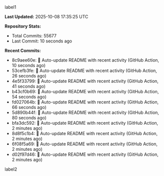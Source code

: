 
label1 
<!-- ACTIVITY_START -->
**Last Updated:** 2025-10-08 17:35:25 UTC

**Repository Stats:**
- Total Commits: 55677
- Last Commit: 10 seconds ago

**Recent Commits:**
- 8c9aee60e: 🤖 Auto-update README with recent activity (GitHub Action, 10 seconds ago)
- 53cefb3fe: 🤖 Auto-update README with recent activity (GitHub Action, 26 seconds ago)
- 4e5f33799: 🤖 Auto-update README with recent activity (GitHub Action, 41 seconds ago)
- b43cf0b69: 🤖 Auto-update README with recent activity (GitHub Action, 54 seconds ago)
- fd027064b: 🤖 Auto-update README with recent activity (GitHub Action, 66 seconds ago)
- 5d890b44f: 🤖 Auto-update README with recent activity (GitHub Action, 80 seconds ago)
- bfa3dc592: 🤖 Auto-update README with recent activity (GitHub Action, 2 minutes ago)
- 8d8f5c1b4: 🤖 Auto-update README with recent activity (GitHub Action, 2 minutes ago)
- 6f08f5a69: 🤖 Auto-update README with recent activity (GitHub Action, 2 minutes ago)
- d02f97d46: 🤖 Auto-update README with recent activity (GitHub Action, 2 minutes ago)
<!-- ACTIVITY_END -->

label2
